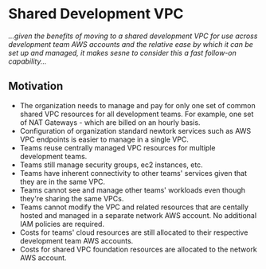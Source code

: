 # Shared Development VPC

*...given the benefits of moving to a shared development VPC for use across development team AWS accounts and the relative ease by which it can be set up and managed, it makes sesne to consider this a fast follow-on capability...*

## Motivation

* The organization needs to manage and pay for only one set of common shared VPC resources for all development teams. For example, one set of NAT Gateways - which are billed on an hourly basis.
* Configuration of organization standard newtork services such as AWS VPC endpoints is easier to manage in a single VPC.
* Teams reuse centrally managed VPC resources for multiple development teams.
* Teams still manage security groups, ec2 instances, etc.
* Teams have inherent connectivity to other teams' services given that they are in the same VPC.
* Teams cannot see and manage other teams' workloads even though they're sharing the same VPCs.
* Teams cannot modify the VPC and related resources that are centally hosted and managed in a separate network AWS account. No additional IAM policies are required.
* Costs for teams' cloud resources are still allocated to their respective development team AWS accounts.
* Costs for shared VPC foundation resources are allocated to the network AWS account.
